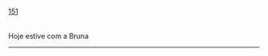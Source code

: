 [151](https://github.com/guilhermeprokisch/ideias/issues/151) 
###### 

Hoje estive com a Bruna



-------------------------------------------------------------------------------

